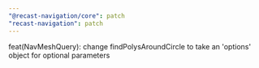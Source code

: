 ```yaml
---
"@recast-navigation/core": patch
"recast-navigation": patch
---
```


feat(NavMeshQuery): change findPolysAroundCircle to take an 'options' object for optional parameters
